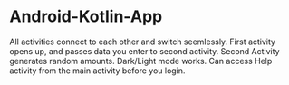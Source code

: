 # Android-Kotlin-App

All activities connect to each other and switch seemlessly. 
First activity opens up, and passes data you enter to second activity.
Second Activity generates random amounts.
Dark/Light mode works. 
Can access Help activity from the main activity before you login.
